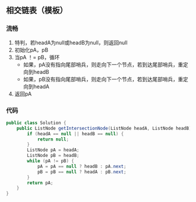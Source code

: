 ## 相交链表（模板）

### 流畅
1. 特判，若headA为null或headB为null，则返回null
2. 初始化pA，pB
3. 当pA ！= pB，循环
    * 如果，pA没有指向尾部哨兵，则走向下一个节点，若到达尾部哨兵，重定向到headB
    * 如果，pB没有指向尾部哨兵，则走向下一个节点，若到达尾部哨兵，重定向到headA
4. 返回pA    

### 代码
~~~java
public class Solution {
    public ListNode getIntersectionNode(ListNode headA, ListNode headB) {
        if (headA == null || headB == null) {
            return null;
        }
        ListNode pA = headA;
        ListNode pB = headB;
        while (pA != pB) {    
            pA = pA == null ? headB : pA.next;
            pB = pB == null ? headA : pB.next;      
        }
        return pA;
    }
}
~~~

